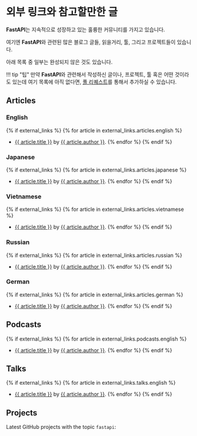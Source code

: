 # 외부 링크와 참고할만한 글

**FastAPI**는 지속적으로 성장하고 있는 훌륭한 커뮤니티를 가지고 있습니다.

여기엔 **FastAPI**와 관련된 많은 블로그 글들, 읽을거리, 툴, 그리고 프로젝트들이 있습니다.

아래 목록 중 일부는 완성되지 않은 것도 있습니다.

!!! tip "팁"
    만약 **FastAPI**와 관련해서 작성하신 글이나, 프로젝트, 툴 혹은 어떤 것이라도 있는데 여기 목록에 아직 없다면, <a href="https://github.com/tiangolo/fastapi/edit/master/docs/en/data/external_links.yml" class="external-link" target="_blank">풀 리퀘스트</a>를 통해서 추가하실 수 있습니다.

## Articles

### English

{% if external_links %}
{% for article in external_links.articles.english %}

* <a href="{{ article.link }}" class="external-link" target="_blank">{{ article.title }}</a> by <a href="{{ article.author_link }}" class="external-link" target="_blank">{{ article.author }}</a>.
{% endfor %}
{% endif %}

### Japanese

{% if external_links %}
{% for article in external_links.articles.japanese %}

* <a href="{{ article.link }}" class="external-link" target="_blank">{{ article.title }}</a> by <a href="{{ article.author_link }}" class="external-link" target="_blank">{{ article.author }}</a>.
{% endfor %}
{% endif %}

### Vietnamese

{% if external_links %}
{% for article in external_links.articles.vietnamese %}

* <a href="{{ article.link }}" class="external-link" target="_blank">{{ article.title }}</a> by <a href="{{ article.author_link }}" class="external-link" target="_blank">{{ article.author }}</a>.
{% endfor %}
{% endif %}

### Russian

{% if external_links %}
{% for article in external_links.articles.russian %}

* <a href="{{ article.link }}" class="external-link" target="_blank">{{ article.title }}</a> by <a href="{{ article.author_link }}" class="external-link" target="_blank">{{ article.author }}</a>.
{% endfor %}
{% endif %}

### German

{% if external_links %}
{% for article in external_links.articles.german %}

* <a href="{{ article.link }}" class="external-link" target="_blank">{{ article.title }}</a> by <a href="{{ article.author_link }}" class="external-link" target="_blank">{{ article.author }}</a>.
{% endfor %}
{% endif %}

## Podcasts

{% if external_links %}
{% for article in external_links.podcasts.english %}

* <a href="{{ article.link }}" class="external-link" target="_blank">{{ article.title }}</a> by <a href="{{ article.author_link }}" class="external-link" target="_blank">{{ article.author }}</a>.
{% endfor %}
{% endif %}

## Talks

{% if external_links %}
{% for article in external_links.talks.english %}

* <a href="{{ article.link }}" class="external-link" target="_blank">{{ article.title }}</a> by <a href="{{ article.author_link }}" class="external-link" target="_blank">{{ article.author }}</a>.
{% endfor %}
{% endif %}

## Projects

Latest GitHub projects with the topic `fastapi`:

<div class="github-topic-projects">
</div>
